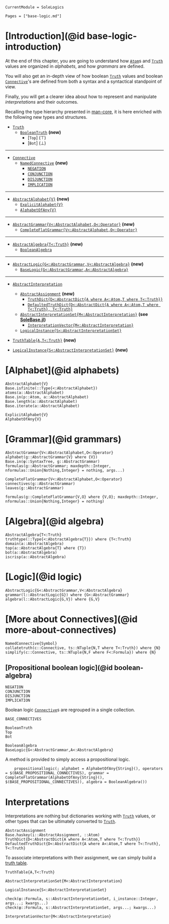 ```@meta
CurrentModule = SoleLogics
```

```@contents
Pages = ["base-logic.md"]
```

# [Introduction](@id base-logic-introduction)
At the end of this chapter, you are going to understand how [`Atom`](@ref)s and [`Truth`](@ref) values are organized in *alphabets*, and how *grammars* are defined. 

You will also get an in-depth view of how boolean [`Truth`](@ref) values and boolean [`Connective`](@ref)'s are defined from both a syntax and a syntactical standpoint of view.

Finally, you will get a clearer idea about how to represent and manipulate *interpretations* and their outcomes.

Recalling the type hierarchy presented in [man-core](@ref), it is here enriched with the following new types and structures.


- [`Truth`](@ref)
    - [`BooleanTruth`](@ref) **(new)**
        - [`Top`] (⊤)
        - [`Bot`] (⊥)
---

- [`Connective`](@ref)
    - [`NamedConnective`](@ref) **(new)**
        - [`NEGATION`](@ref)
        - [`CONJUNCTION`](@ref) 
        - [`DISJUNCTION`](@ref)
        - [`IMPLICATION`](@ref)
---

- [`AbstractAlphabet{V}`](@ref) **(new)**
    - [`ExplicitAlphabet{V}`](@ref)
    - [`AlphabetOfAny{V}`](@ref)
---

- [`AbstractGrammar{V<:AbstractAlphabet,O<:Operator}`](@ref) **(new)**
    - [`CompleteFlatGrammar{V<:AbstractAlphabet,O<:Operator}`](@ref)
---

- [`AbstractAlgebra{T<:Truth}`](@ref) **(new)**
    - [`BooleanAlgebra`](@ref)
---

- [`AbstractLogic{G<:AbstractGrammar,V<:AbstractAlgebra}`](@ref) **(new)**
    - [`BaseLogic{G<:AbstractGrammar,A<:AbstractAlgebra}`](@ref)
---

- [`AbstractInterpretation`](@ref)
    - [`AbstractAssignment`](@ref) **(new)**
        - [`TruthDict{D<:AbstractDict{A where A<:Atom,T where T<:Truth}}`](@ref)
        - [`DefaultedTruthDict{D<:AbstractDict{A where A<:Atom,T where T<:Truth}, T<:Truth}`](@ref)
    - [`AbstractInterpretationSet{M<:AbstractInterpretation}`](@ref) **(see [SoleBase.jl](https://github.com/aclai-lab/SoleBase.jl))**
        - [`InterpretationVector{M<:AbstractInterpretation}`](@ref)
    - [`LogicalInstance{S<:AbstractInterpretationSet}`](@ref) 

- [`TruthTable{A,T<:Truth}`](@ref) **(new)**
- [`LogicalInstance{S<:AbstractInterpretationSet}`](@ref) **(new)**

# [Alphabet](@id alphabets)
```@docs
AbstractAlphabet{V}
Base.isfinite(::Type{<:AbstractAlphabet})
atoms(a::AbstractAlphabet)
Base.in(p::Atom, a::AbstractAlphabet)
Base.length(a::AbstractAlphabet)
Base.iterate(a::AbstractAlphabet)

ExplicitAlphabet{V}
AlphabetOfAny{V}
```

# [Grammar](@id grammars)
```@docs
AbstractGrammar{V<:AbstractAlphabet,O<:Operator} 
alphabet(g::AbstractGrammar{V} where {V})
Base.in(φ::SyntaxTree, g::AbstractGrammar)
formulas(g::AbstractGrammar; maxdepth::Integer, nformulas::Union{Nothing,Integer} = nothing, args...)

CompleteFlatGrammar{V<:AbstractAlphabet,O<:Operator}
connectives(g::AbstractGrammar)
leaves(g::AbstractGrammar)

formulas(g::CompleteFlatGrammar{V,O} where {V,O}; maxdepth::Integer, nformulas::Union{Nothing,Integer} = nothing)
```

# [Algebra](@id algebra)

```@docs
AbstractAlgebra{T<:Truth}
truthtype(::Type{<:AbstractAlgebra{T}}) where {T<:Truth}
domain(a::AbstractAlgebra)
top(a::AbstractAlgebra{T} where {T})
bot(a::AbstractAlgebra)
iscrisp(a::AbstractAlgebra)
```

# [Logic](@id logic)
```@docs
AbstractLogic{G<:AbstractGrammar,V<:AbstractAlgebra}
grammar(l::AbstractLogic{G}) where {G<:AbstractGrammar}
algebra(l::AbstractLogic{G,V}) where {G,V}
```

# [More about Connectives](@id more-about-connectives)
```@docs
NamedConnective{Symbol}
collatetruth(c::Connective, ts::NTuple{N,T where T<:Truth}) where {N}
simplify(c::Connective, ts::NTuple{N,F where F<:Formula}) where {N}
```

## [Propositional boolean logic](@id boolean-algebra)

```@docs
NEGATION
CONJUNCTION
DISJUNCTION
IMPLICATION
```

Boolean logic [`Connective`](@ref)s are regrouped in a single collection.
```@docs
BASE_CONNECTIVES
```

```@docs
BooleanTruth
Top
Bot
```

```@docs
BooleanAlgebra
BaseLogic{G<:AbstractGrammar,A<:AbstractAlgebra}
```

A method is provided to simply access a propositional logic.

```@docs
    propositionallogic(; alphabet = AlphabetOfAny{String}(), operators = $(BASE_PROPOSITIONAL_CONNECTIVES), grammar = CompleteFlatGrammar(AlphabetOfAny{String}(), $(BASE_PROPOSITIONAL_CONNECTIVES)), algebra = BooleanAlgebra())
```

# Interpretations

Interpretations are nothing but dictionaries working with [`Truth`](@ref) values, or other types that can be ultimately converted to [`Truth`](@ref).

```@docs
AbstractAssignment
Base.haskey(i::AbstractAssignment, ::Atom)
TruthDict{D<:AbstractDict{A where A<:Atom,T where T<:Truth}}
DefaultedTruthDict{D<:AbstractDict{A where A<:Atom,T where T<:Truth}, T<:Truth}
```

To associate interpretations with their assignment, we can simply build a [truth table](https://en.wikipedia.org/wiki/Truth_table).
```@docs
TruthTable{A,T<:Truth}
```

```
AbstractInterpretationSet{M<:AbstractInterpretation}

LogicalInstance{S<:AbstractInterpretationSet}

check(φ::Formula, s::AbstractInterpretationSet, i_instance::Integer, args...; kwargs...)
check(φ::Formula, s::AbstractInterpretationSet, args...; kwargs...)

InterpretationVector{M<:AbstractInterpretation}
```
